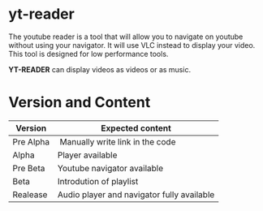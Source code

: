 # yt-reader

The youtube reader is a tool that will allow you to navigate on youtube without 
using your navigator. It will use VLC instead to display your video. This tool 
is designed for low performance tools. 

**YT-READER** can display videos as videos or as music. 

# Version and Content

Version | Expected content
--- | ---
Pre Alpha | Manually write link in the code
Alpha | Player available
Pre Beta | Youtube navigator available
Beta | Introdution of playlist 
Realease | Audio player and navigator fully available
